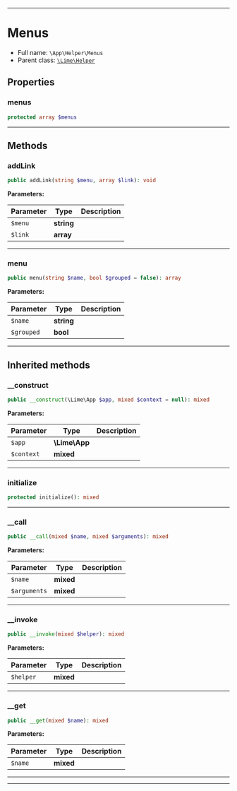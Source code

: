 ***

# Menus





* Full name: `\App\Helper\Menus`
* Parent class: [`\Lime\Helper`](../../Lime/Helper.md)



## Properties


### menus



```php
protected array $menus
```






***

## Methods


### addLink



```php
public addLink(string $menu, array $link): void
```








**Parameters:**

| Parameter | Type | Description |
|-----------|------|-------------|
| `$menu` | **string** |  |
| `$link` | **array** |  |




***

### menu



```php
public menu(string $name, bool $grouped = false): array
```








**Parameters:**

| Parameter | Type | Description |
|-----------|------|-------------|
| `$name` | **string** |  |
| `$grouped` | **bool** |  |




***


## Inherited methods


### __construct



```php
public __construct(\Lime\App $app, mixed $context = null): mixed
```








**Parameters:**

| Parameter | Type | Description |
|-----------|------|-------------|
| `$app` | **\Lime\App** |  |
| `$context` | **mixed** |  |




***

### initialize



```php
protected initialize(): mixed
```











***

### __call



```php
public __call(mixed $name, mixed $arguments): mixed
```








**Parameters:**

| Parameter | Type | Description |
|-----------|------|-------------|
| `$name` | **mixed** |  |
| `$arguments` | **mixed** |  |




***

### __invoke



```php
public __invoke(mixed $helper): mixed
```








**Parameters:**

| Parameter | Type | Description |
|-----------|------|-------------|
| `$helper` | **mixed** |  |




***

### __get



```php
public __get(mixed $name): mixed
```








**Parameters:**

| Parameter | Type | Description |
|-----------|------|-------------|
| `$name` | **mixed** |  |




***


***


